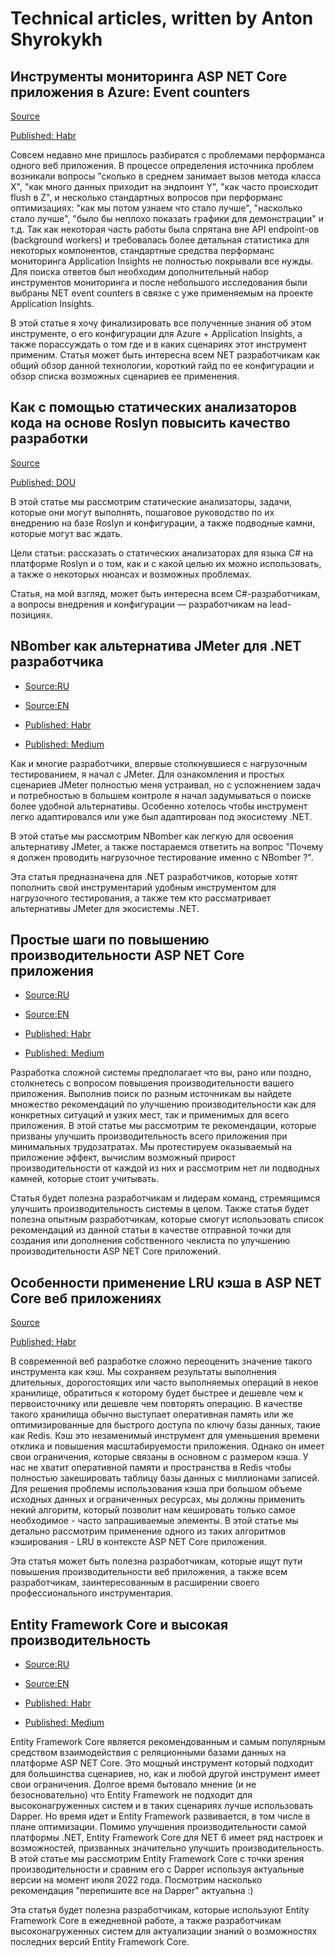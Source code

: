 # Technical articles, written by Anton Shyrokykh

## Инструменты мониторинга ASP NET Core приложения в Azure: Event counters
[Source](articles/2021-dotnet-counters-habrahabr/dotnet-counters.md)

[Published: Habr](https://habr.com/ru/post/595041/)

Совсем недавно мне пришлось разбиратся с проблемами перформанса одного веб приложения. В процессе определения источника проблем возникали вопросы "сколько в среднем занимает вызов метода класса X", "как много данных приходит на эндпоинт Y", "как часто происходит flush в Z", и несколько стандартных вопросов при перформанс оптимизациях: "как мы потом узнаем что стало лучше", "насколько стало лучше", "было бы неплохо показать графики для демонстрации" и т.д. Так как некоторая часть работы была спрятана вне API endpoint-ов (background workers) и требовалась более детальная статистика для некоторых компонентов, стандартные средства перформанс мониторинга Application Insights не полностью покрывали все нужды. Для поиска ответов был необходим дополнительный набор инструментов мониторинга и после небольшого исследования были выбраны NET event counters в связке с уже применяемым на проекте Application Insights.

В этой статье я хочу финализировать все полученные знания об этом инструменте, о его конфигурации для Azure + Application Insights, а также порассуждать о том где и в каких сценариях этот инструмент применим. Статья может быть интересна всем NET разработчикам как общий обзор данной технологии, короткий гайд по ее конфигурации и обзор списка возможных сценариев ее применения.   

## Как с помощью статических анализаторов кода на основе Roslyn повысить качество разработки
[Source](articles/2020-code-review-roslyn/code-review-roslyn.md)

[Published: DOU](https://dou.ua/lenta/articles/code-review-roslyn/)

В этой статье мы рассмотрим статические анализаторы, задачи, которые они могут выполнять, пошаговое руководство по их внедрению на базе Roslyn и конфигурации, а также подводные камни, которые могут вас ждать.

Цели статьи: рассказать о статических анализаторах для языка C# на платформе Roslyn и о том, как и с какой целью их можно использовать, а также о некоторых нюансах и возможных проблемах.

Статья, на мой взгляд, может быть интересна всем C#-разработчикам, а вопросы внедрения и конфигурации — разработчикам на lead-позициях.

## NBomber как альтернатива JMeter для .NET разработчика
- [Source:RU](articles/2022-nbomber-vs-jmeter-for-dotnet-developer/nbomber-vs-jmeter-for-dotnet-developer.md)
- [Source:EN](articles/2022-nbomber-vs-jmeter-for-dotnet-developer/nbomber-vs-jmeter-for-dotnet-developer.en.md)

- [Published: Habr](https://habr.com/ru/post/664824/)
- [Published: Medium](https://medium.com/@anton_shyrokykh/nbomber-as-an-alternative-to-jmeter-for-net-developer-432040b91763)

Как и многие разработчики, впервые столкнувшиеся с нагрузочным тестированием, я начал с JMeter. Для ознакомления и простых сценариев JMeter полностью меня устраивал, но с усложнением задач и потребностью в большем контроле я начал задумываться о поиске более удобной альтернативы. Особенно хотелось чтобы инструмент легко адаптировался или уже был адаптирован под экосистему .NET.

В этой статье мы рассмотрим NBomber как легкую для освоения альтернативу JMeter, а также постараемся ответить на вопрос "Почему я должен проводить нагрузочное тестирование именно с NBomber ?".

Эта статья предназначена для .NET разработчиков, которые хотят пополнить свой инструментарий удобным инструментом для нагрузочного тестирования, а также тем кто рассматривает альтернативы JMeter для экосистемы .NET.

## Простые шаги по повышению производительности ASP NET Core приложения
- [Source:RU](articles/2022-improving-asp-net-core-performance/improving-asp-net-core-performance.md)
- [Source:EN](articles/2022-improving-asp-net-core-performance/improving-asp-net-core-performance.en.md)

- [Published: Habr](https://habr.com/ru/post/669176/)
- [Published: Medium](https://medium.com/@anton_shyrokykh/simple-steps-towards-boosting-asp-net-core-application-performance-82c564bdf092)

Разработка сложной системы предполагает что вы, рано или поздно, столкнетесь с вопросом повышения производительности вашего приложения. Выполнив поиск по разным источникам вы найдете множество рекомендаций по улучшению производительности как для конкретных ситуаций и узких мест, так и применимых для всего приложения. В этой статье мы рассмотрим те рекомендации, которые призваны улучшить производительность всего приложения при минимальных трудозатратах. Мы протестируем оказываемый на приложение эффект, вычислим возможный прирост производительности от каждой из них и рассмотрим нет ли подводных камней, которые стоит учитывать.

Статья будет полезна разработчикам и лидерам команд, стремящимся улучшить производительность системы в целом. Также статья будет полезна опытным разработчикам, которые смогут использовать список рекомендаций из данной статьи в качестве отправной точки для создания или дополнения собственного чеклиста по улучшению производительности ASP NET Core приложений.

## Особенности применение LRU кэша в ASP NET Core веб приложениях
[Source](articles/2022-lru-cache-in-aspnetcore/lru-cache-in-aspnetcore.ru.md)

[Published: Habr](https://habr.com/ru/post/673224/)

В современной веб разработке сложно переоценить значение такого инструмента как кэш. Мы сохраняем результаты выполнения длительных, дорогостоящих или часто выполняемых операций в некое хранилище, обратиться к которому будет быстрее и дешевле чем к первоисточнику или дешевле чем повторять операцию. В качестве такого хранилища обычно выступает оперативная память или же оптимизированные для быстрого доступа по ключу базы данных, такие как Redis. Кэш это незаменимый инструмент для уменьшения времени отклика и повышения масштабируемости приложения. Однако он имеет свои ограничения, которые связаны в основном с размером кэша. У нас не хватит оперативной памяти и пространства в Redis чтобы полностью закешировать таблицу базы данных с миллионами записей. Для решения проблемы использования кэша при большом объеме исходных данных и ограниченных ресурсах, мы должны применить некий алгоритм, который позволит нам кешировать только самое необходимое - часто запрашиваемые элементы. В этой статье мы детально рассмотрим применение одного из таких алгоритмов кэширования - LRU в контексте ASP NET Core приложения.

Эта статья может быть полезна разработчикам, которые ищут пути повышения производительности веб приложения, а также всем разработчикам, заинтересованным в расширении своего профессионального инструментария.

## Entity Framework Core и высокая производительность
- [Source:RU](articles/2022-entityframeworkcore-and-high-performance/entityframeworkcore-and-high-performance.ru.md)
- [Source:EN](articles/2022-entityframeworkcore-and-high-performance/entityframeworkcore-and-high-performance.en.md)

- [Published: Habr](https://habr.com/ru/post/675310/)
- [Published: Medium](https://medium.com/@anton_shyrokykh/entity-framework-core-and-high-performance-b68e107972d4)

Entity Framework Core является рекомендованным и самым популярным средством взаимодействия с реляционными базами данных на платформе ASP NET Core. Это мощный инструмент который подходит для большинства сценариев, но, как и любой другой инструмент имеет свои ограничения. Долгое время бытовало мнение (и не безосновательно) что Entity Framework не подходит для высоконагруженных систем и в таких сценариях лучше использовать Dapper. Но время идет и Entity Framework развивается, в том числе в плане оптимизации. Помимо улучшения производительности самой платформы .NET, Entity Framework Core для NET 6 имеет ряд настроек и возможностей, призванных значительно улучшить производительность. В этой статье мы рассмотрим Entity Framework Core с точки зрения производительности и сравним его с Dapper используя актуальные версии на момент июля 2022 года. Посмотрим насколько рекомендация "перепишите все на Dapper" актуальна :)

Эта статья будет полезна разработчикам, которые используют Entity Framework Core в ежедневной работе, а также разработчикам высоконагруженных систем для актуализации знаний о возможностях последних версий Entity Framework Core. 